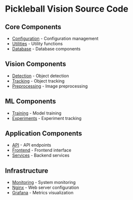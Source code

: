 # Pickleball Vision Source Code

## Core Components
- [Configuration](core/config/README.md) - Configuration management
- [Utilities](core/utils/README.md) - Utility functions
- [Database](core/database/README.md) - Database components

## Vision Components
- [Detection](vision/detection/README.md) - Object detection
- [Tracking](vision/tracking/README.md) - Object tracking
- [Preprocessing](vision/preprocessing/README.md) - Image preprocessing

## ML Components
- [Training](ml/training/README.md) - Model training
- [Experiments](ml/experiments/README.md) - Experiment tracking

## Application Components
- [API](api/README.md) - API endpoints
- [Frontend](frontend/README.md) - Frontend interface
- [Services](services/README.md) - Backend services

## Infrastructure
- [Monitoring](infrastructure/monitoring/README.md) - System monitoring
- [Nginx](infrastructure/nginx/README.md) - Web server configuration
- [Grafana](infrastructure/grafana/README.md) - Metrics visualization

